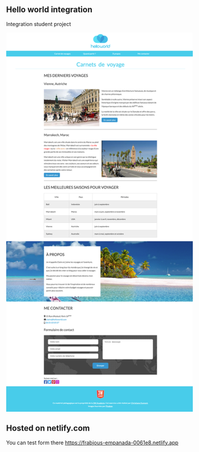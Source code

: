 ## Hello world integration
Integration student project

<img src="images/maquette.png" alt="maquette website" width="1000">

## Hosted on netlify.com
You can test form there
https://frabjous-empanada-0061e8.netlify.app